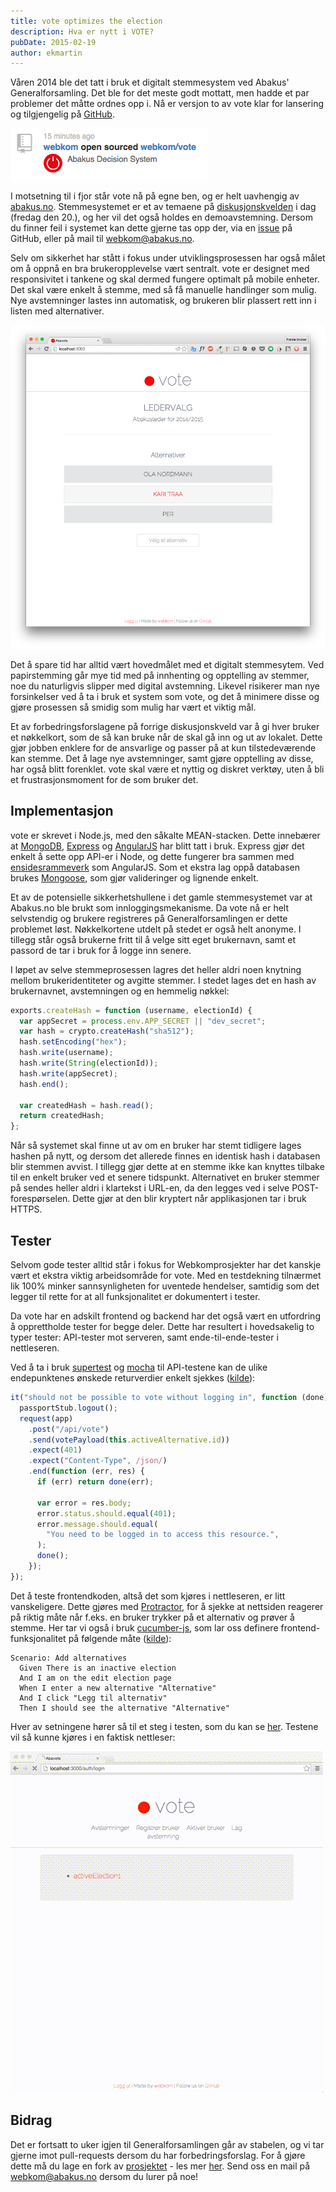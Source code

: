 ```yaml
---
title: vote optimizes the election
description: Hva er nytt i VOTE?
pubDate: 2015-02-19
author: ekmartin
---
```


Våren 2014 ble det tatt i bruk et digitalt stemmesystem ved Abakus' Generalforsamling. Det ble for det meste godt mottatt, men hadde et par problemer det måtte ordnes opp i. Nå er versjon to av vote klar for lansering og tilgjengelig på [GitHub](https://github.com/webkom/vote).

![GitHub](/images/posts/2015-02-20-vote-opensource.png)

I motsetning til i fjor står vote nå på egne ben, og er helt uavhengig av [abakus.no](https://abakus.no).
Stemmesystemet er et av temaene på [diskusjonskvelden](https://abakus.no/event/1558-diskusjonskveld/) i dag (fredag den 20.), og her vil det også holdes en demoavstemning.
Dersom du finner feil i systemet kan dette gjerne tas opp der, via en [issue](https://github.com/webkom/vote/issues) på GitHub, eller på mail til <webkom@abakus.no>.

Selv om sikkerhet har stått i fokus under utviklingsprosessen har også målet om å oppnå en bra brukeropplevelse vært sentralt.
vote er designet med responsivitet i tankene og skal dermed fungere optimalt på mobile enheter. Det skal være enkelt
å stemme, med så få manuelle handlinger som mulig. Nye avstemninger lastes inn automatisk, og brukeren blir plassert rett inn i listen med alternativer.

![vote](/images/posts/2015-02-20-vote-screenshot.png)

Det å spare tid har alltid vært hovedmålet med et digitalt stemmesytem. Ved papirstemming går mye tid med på innhenting og opptelling av stemmer, noe du naturligvis slipper med digital avstemning. Likevel risikerer man nye forsinkelser ved å ta i bruk et system som vote, og det å minimere disse og gjøre prosessen så smidig som mulig har vært et viktig mål.

Et av forbedringsforslagene på forrige diskusjonskveld var å gi hver bruker et nøkkelkort, som de så kan bruke når de skal gå inn og ut av lokalet. Dette gjør jobben enklere for de ansvarlige og passer på at kun tilstedeværende kan stemme. Det å lage nye avstemninger, samt gjøre opptelling av disse, har også blitt forenklet. vote skal være et nyttig og diskret verktøy, uten å bli et frustrasjonsmoment for de som bruker det.

## Implementasjon

vote er skrevet i Node.js, med den såkalte MEAN-stacken. Dette innebærer at [MongoDB](http://www.mongodb.com/), [Express](http://expressjs.com/) og [AngularJS](https://angularjs.org/) har blitt tatt i bruk. Express gjør det enkelt å sette opp API-er i Node, og dette fungerer bra sammen med [ensidesrammeverk](https://en.wikipedia.org/wiki/Single-page_application) som AngularJS. Som et ekstra lag oppå databasen brukes [Mongoose](http://mongoosejs.com), som gjør valideringer og lignende enkelt.

Et av de potensielle sikkerhetshullene i det gamle stemmesystemet var at Abakus.no ble brukt som innloggingsmekanisme. Da vote nå er helt selvstendig og brukere registreres på Generalforsamlingen er dette problemet løst. Nøkkelkortene utdelt på stedet er også helt anonyme. I tillegg står også brukerne fritt til å velge sitt eget brukernavn, samt et passord de tar i bruk for å logge inn senere.

I løpet av selve stemmeprosessen lagres det heller aldri noen knytning mellom brukeridentiteter og avgitte stemmer. I stedet lages det en hash av brukernavnet, avstemningen og en hemmelig nøkkel:

```js
exports.createHash = function (username, electionId) {
  var appSecret = process.env.APP_SECRET || "dev_secret";
  var hash = crypto.createHash("sha512");
  hash.setEncoding("hex");
  hash.write(username);
  hash.write(String(electionId));
  hash.write(appSecret);
  hash.end();

  var createdHash = hash.read();
  return createdHash;
};
```

Når så systemet skal finne ut av om en bruker har stemt tidligere lages hashen på nytt, og dersom det allerede finnes en identisk hash i databasen blir stemmen avvist. I tillegg gjør dette at en stemme ikke kan knyttes tilbake til en enkelt bruker ved et senere tidspunkt. Alternativet en bruker stemmer på sendes heller aldri i klartekst i URL-en, da den legges ved i selve POST-forespørselen. Dette gjør at den blir kryptert når applikasjonen tar i bruk HTTPS.

## Tester

Selvom gode tester alltid står i fokus for Webkomprosjekter har det kanskje vært et ekstra viktig arbeidsområde for vote. Med en testdekning tilnærmet lik 100% minker sannsynligheten for uventede hendelser, samtidig som det legger til rette for at all funksjonalitet er dokumentert i tester.

Da vote har en adskilt frontend og backend har det også vært en utfordring å opprettholde tester for begge deler. Dette har resultert i hovedsakelig to typer tester: API-tester mot serveren, samt ende-til-ende-tester i nettleseren.

Ved å ta i bruk [supertest](https://github.com/tj/supertest) og [mocha](https://github.com/mochajs/mocha) til API-testene kan de ulike endepunktenes ønskede returverdier enkelt sjekkes ([kilde](https://github.com/webkom/vote/blob/8032864b0c741ccf89386156a7e5195d36a66766/test/api/vote.test.js#L171)):

```js
it("should not be possible to vote without logging in", function (done) {
  passportStub.logout();
  request(app)
    .post("/api/vote")
    .send(votePayload(this.activeAlternative.id))
    .expect(401)
    .expect("Content-Type", /json/)
    .end(function (err, res) {
      if (err) return done(err);

      var error = res.body;
      error.status.should.equal(401);
      error.message.should.equal(
        "You need to be logged in to access this resource.",
      );
      done();
    });
});
```

Det å teste frontendkoden, altså det som kjøres i nettleseren, er litt vanskeligere. Dette gjøres med [Protractor](http://angular.github.io/protractor/#/), for å sjekke at nettsiden reagerer på riktig måte når f.eks. en bruker trykker på et alternativ og prøver å stemme. Her tar vi også i bruk [cucumber-js](https://github.com/cucumber/cucumber-js), som lar oss definere frontend-funksjonalitet på følgende måte ([kilde](https://github.com/webkom/vote/blob/8032864b0c741ccf89386156a7e5195d36a66766/features/admin.feature#L24)):

```cucumber
Scenario: Add alternatives
  Given There is an inactive election
  And I am on the edit election page
  When I enter a new alternative "Alternative"
  And I click "Legg til alternativ"
  Then I should see the alternative "Alternative"
```

Hver av setningene hører så til et steg i testen, som du kan se [her](https://github.com/webkom/vote/blob/master/features%2Fstep_definitions%2FadminSteps.js). Testene vil så kunne kjøres i en faktisk nettleser:

![frontend tests](/images/posts/2015-02-20-vote-frontend.gif)

## Bidrag

Det er fortsatt to uker igjen til Generalforsamlingen går av stabelen, og vi tar gjerne imot pull-requests dersom du har forbedringsforslag. For å gjøre dette må du lage en fork av [prosjektet](https://github.com/webkom/vote) - les mer [her](https://help.github.com/articles/fork-a-repo/). Send oss en mail på <webkom@abakus.no> dersom du lurer på noe!
